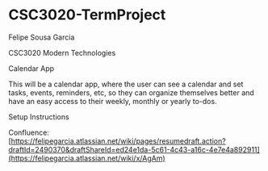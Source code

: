 # CSC3020-TermProject
Felipe Sousa Garcia

CSC3020 Modern Technologies

Calendar App

This will be a calendar app, where the user can see a calendar and set tasks, events, reminders, etc, so they can organize themselves better and have an easy access to their weekly, monthly or yearly to-dos.

Setup Instructions


Confluence: [https://felipegarcia.atlassian.net/wiki/pages/resumedraft.action?draftId=2490370&draftShareId=ed24e1da-5c61-4c43-a16c-4e7e4a892911](https://felipegarcia.atlassian.net/wiki/x/AgAm)

